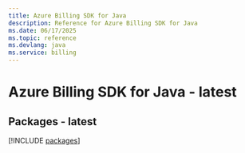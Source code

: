 ```yaml
---
title: Azure Billing SDK for Java
description: Reference for Azure Billing SDK for Java
ms.date: 06/17/2025
ms.topic: reference
ms.devlang: java
ms.service: billing
---
```

# Azure Billing SDK for Java - latest
## Packages - latest
[!INCLUDE [packages](billing-index.md)]